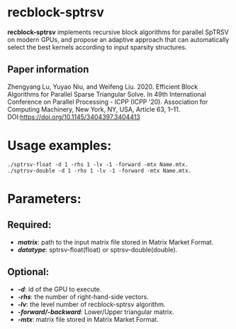 # recblock-sptrsv
**recblock-sptrsv** implements recursive block algorithms for parallel SpTRSV on modern GPUs, and propose an adaptive approach that can automatically select the best kernels according to input sparsity structures.
## Paper information
Zhengyang Lu, Yuyao Niu, and Weifeng Liu. 2020. Efficient Block Algorithms for Parallel Sparse Triangular Solve. In 49th International Conference on Parallel Processing - ICPP (ICPP '20). Association for Computing Machinery, New York, NY, USA, Article 63, 1–11. DOI:https://doi.org/10.1145/3404397.3404413
# Usage examples:
```
./sptrsv-float -d 1 -rhs 1 -lv -1 -forward -mtx Name.mtx.     
./sptrsv-double -d 1 -rhs 1 -lv -1 -forward -mtx Name.mtx.
```
# Parameters:
## Required:
  * ***matrix***: path to the input matrix file stored in Matrix Market Format.   
  * ***datatype***: sptrsv-float(float) or sptrsv-double(double).   
## Optional:
  * ***-d***: id of the GPU to execute.   
  * ***-rhs***: the number of right-hand-side vectors.   
  * ***-lv***: the level number of recblock-sptrsv algorithm.   
  * ***-forward/-backward***: Lower/Upper triangular matrix.   
  * ***-mtx***: matrix file stored in Matrix Market Format.   
  
